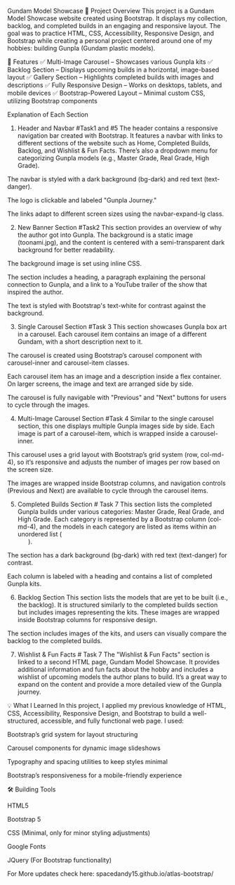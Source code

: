 Gundam Model Showcase
📌 Project Overview
This project is a Gundam Model Showcase website created using Bootstrap. It displays my collection, backlog, and completed builds in an engaging and responsive layout. The goal was to practice HTML, CSS, Accessibility, Responsive Design, and Bootstrap while creating a personal project centered around one of my hobbies: building Gunpla (Gundam plastic models).

🎯 Features
✅ Multi-Image Carousel – Showcases various Gunpla kits
✅ Backlog Section – Displays upcoming builds in a horizontal, image-based layout
✅ Gallery Section – Highlights completed builds with images and descriptions
✅ Fully Responsive Design – Works on desktops, tablets, and mobile devices
✅ Bootstrap-Powered Layout – Minimal custom CSS, utilizing Bootstrap components

Explanation of Each Section
1. Header and Navbar #Task1 and #5
The header contains a responsive navigation bar created with Bootstrap. It features a navbar with links to different sections of the website such as Home, Completed Builds, Backlog, and Wishlist & Fun Facts. There’s also a dropdown menu for categorizing Gunpla models (e.g., Master Grade, Real Grade, High Grade).

The navbar is styled with a dark background (bg-dark) and red text (text-danger).

The logo is clickable and labeled "Gunpla Journey."

The links adapt to different screen sizes using the navbar-expand-lg class.

2. New Banner Section #Task2
This section provides an overview of why the author got into Gunpla. The background is a static image (toonami.jpg), and the content is centered with a semi-transparent dark background for better readability.

The background image is set using inline CSS.

The section includes a heading, a paragraph explaining the personal connection to Gunpla, and a link to a YouTube trailer of the show that inspired the author.

The text is styled with Bootstrap's text-white for contrast against the background.

3. Single Carousel Section #Task 3
This section showcases Gunpla box art in a carousel. Each carousel item contains an image of a different Gundam, with a short description next to it.

The carousel is created using Bootstrap’s carousel component with carousel-inner and carousel-item classes.

Each carousel item has an image and a description inside a flex container. On larger screens, the image and text are arranged side by side.

The carousel is fully navigable with "Previous" and "Next" buttons for users to cycle through the images.

4. Multi-Image Carousel Section #Task 4
Similar to the single carousel section, this one displays multiple Gunpla images side by side. Each image is part of a carousel-item, which is wrapped inside a carousel-inner.

This carousel uses a grid layout with Bootstrap’s grid system (row, col-md-4), so it’s responsive and adjusts the number of images per row based on the screen size.

The images are wrapped inside Bootstrap columns, and navigation controls (Previous and Next) are available to cycle through the carousel items.

5. Completed Builds Section # Task 7
This section lists the completed Gunpla builds under various categories: Master Grade, Real Grade, and High Grade. Each category is represented by a Bootstrap column (col-md-4), and the models in each category are listed as items within an unordered list (<ul>).

The section has a dark background (bg-dark) with red text (text-danger) for contrast.

Each column is labeled with a heading and contains a list of completed Gunpla kits.

6. Backlog Section
This section lists the models that are yet to be built (i.e., the backlog). It is structured similarly to the completed builds section but includes images representing the kits. These images are wrapped inside Bootstrap columns for responsive design.

The section includes images of the kits, and users can visually compare the backlog to the completed builds.

7. Wishlist & Fun Facts # Task 7
The "Wishlist & Fun Facts" section is linked to a second HTML page, Gundam Model Showcase. It provides additional information and fun facts about the hobby and includes a wishlist of upcoming models the author plans to build. It’s a great way to expand on the content and provide a more detailed view of the Gunpla journey.

💡 What I Learned
In this project, I applied my previous knowledge of HTML, CSS, Accessibility, Responsive Design, and Bootstrap to build a well-structured, accessible, and fully functional web page. I used:

Bootstrap’s grid system for layout structuring

Carousel components for dynamic image slideshows

Typography and spacing utilities to keep styles minimal

Bootstrap’s responsiveness for a mobile-friendly experience

🛠 Building Tools

HTML5

Bootstrap 5

CSS (Minimal, only for minor styling adjustments)

Google Fonts

JQuery (For Bootstrap functionality)

For More updates check here: spacedandy15.github.io/atlas-bootstrap/
